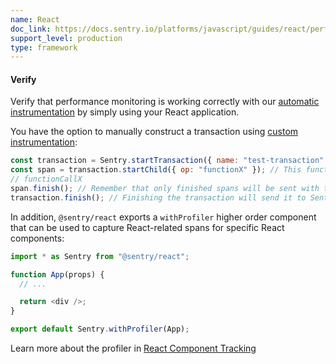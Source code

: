 ```yaml
---
name: React
doc_link: https://docs.sentry.io/platforms/javascript/guides/react/performance/
support_level: production
type: framework
---
```


#### Verify

Verify that performance monitoring is working correctly with our [automatic instrumentation](/platforms/javascript/guides/react/performance/instrumentation/automatic-instrumentation/) by simply using your React application.

You have the option to manually construct a transaction using [custom instrumentation](/platforms/javascript/guides/react/performance/instrumentation/custom-instrumentation/):

```javascript
const transaction = Sentry.startTransaction({ name: "test-transaction" });
const span = transaction.startChild({ op: "functionX" }); // This function returns a Span
// functionCallX
span.finish(); // Remember that only finished spans will be sent with the transaction
transaction.finish(); // Finishing the transaction will send it to Sentry
```

In addition, `@sentry/react` exports a `withProfiler` higher order component that can be used to capture React-related spans for specific React components:

```javascript
import * as Sentry from "@sentry/react";

function App(props) {
  // ...

  return <div />;
}

export default Sentry.withProfiler(App);
```

Learn more about the profiler in [React Component Tracking](/platforms/javascript/guides/react/features/componenttracking/)
